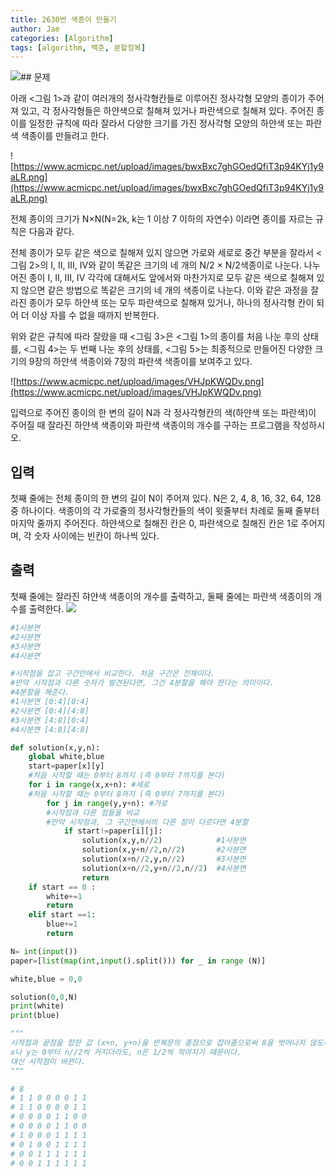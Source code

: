 ```yaml
---
title: 2630번 색종이 만들기
author: Jae
categories: [Algorithm]
tags: [algorithm, 백준, 분할정복]
---
```


![](https://images.velog.io/images/a87380/post/4d1a2ccc-cf37-45cc-8fd4-1e51c8df57c1/image.png)## 문제

아래 <그림 1>과 같이 여러개의 정사각형칸들로 이루어진 정사각형 모양의 종이가 주어져 있고, 각 정사각형들은 하얀색으로 칠해져 있거나 파란색으로 칠해져 있다. 주어진 종이를 일정한 규칙에 따라 잘라서 다양한 크기를 가진 정사각형 모양의 하얀색 또는 파란색 색종이를 만들려고 한다.

![https://www.acmicpc.net/upload/images/bwxBxc7ghGOedQfiT3p94KYj1y9aLR.png](https://www.acmicpc.net/upload/images/bwxBxc7ghGOedQfiT3p94KYj1y9aLR.png)

전체 종이의 크기가 N×N(N=2k, k는 1 이상 7 이하의 자연수) 이라면 종이를 자르는 규칙은 다음과 같다.

전체 종이가 모두 같은 색으로 칠해져 있지 않으면 가로와 세로로 중간 부분을 잘라서 <그림 2>의 I, II, III, IV와 같이 똑같은 크기의 네 개의 N/2 × N/2색종이로 나눈다. 나누어진 종이 I, II, III, IV 각각에 대해서도 앞에서와 마찬가지로 모두 같은 색으로 칠해져 있지 않으면 같은 방법으로 똑같은 크기의 네 개의 색종이로 나눈다. 이와 같은 과정을 잘라진 종이가 모두 하얀색 또는 모두 파란색으로 칠해져 있거나, 하나의 정사각형 칸이 되어 더 이상 자를 수 없을 때까지 반복한다.

위와 같은 규칙에 따라 잘랐을 때 <그림 3>은 <그림 1>의 종이를 처음 나눈 후의 상태를, <그림 4>는 두 번째 나눈 후의 상태를, <그림 5>는 최종적으로 만들어진 다양한 크기의 9장의 하얀색 색종이와 7장의 파란색 색종이를 보여주고 있다.

![https://www.acmicpc.net/upload/images/VHJpKWQDv.png](https://www.acmicpc.net/upload/images/VHJpKWQDv.png)

입력으로 주어진 종이의 한 변의 길이 N과 각 정사각형칸의 색(하얀색 또는 파란색)이 주어질 때 잘라진 하얀색 색종이와 파란색 색종이의 개수를 구하는 프로그램을 작성하시오.

## 입력

첫째 줄에는 전체 종이의 한 변의 길이 N이 주어져 있다. N은 2, 4, 8, 16, 32, 64, 128 중 하나이다. 색종이의 각 가로줄의 정사각형칸들의 색이 윗줄부터 차례로 둘째 줄부터 마지막 줄까지 주어진다. 하얀색으로 칠해진 칸은 0, 파란색으로 칠해진 칸은 1로 주어지며, 각 숫자 사이에는 빈칸이 하나씩 있다.

## 출력

첫째 줄에는 잘라진 햐얀색 색종이의 개수를 출력하고, 둘째 줄에는 파란색 색종이의 개수를 출력한다.
![](https://images.velog.io/images/a87380/post/0fa91de5-ddc5-48ba-b0eb-9b639aacf8ec/image.png)

```python
#1사분면
#2사분면
#3사분면
#4사분면

#시작점을 잡고 구간안에서 비교한다. 처음 구간은 전체이다.
#만약 시작점과 다른 숫자가 발견된다면, 그건 4분할을 해야 한다는 의미이다.
#4분할을 해준다.
#1사분면 [0:4][0:4]
#2사분면 [0:4][4:8]
#3사분면 [4:8][0:4]
#4사분면 [4:8][4:8]

def solution(x,y,n):
    global white,blue
    start=paper[x][y]
    #처음 시작할 때는 0부터 8까지 (즉 0부터 7까지를 본다)
    for i in range(x,x+n): #세로
    #처음 시작할 때는 0부터 8까지 (즉 0부터 7까지를 본다)
        for j in range(y,y+n): #가로
        #시작점과 다른 점들을 비교
        #만약 시작점과, 그 구간안에서의 다른 점이 다르다면 4분할
            if start!=paper[i][j]:
                solution(x,y,n//2)            #1사분면
                solution(x,y+n//2,n//2)       #2사분면
                solution(x+n//2,y,n//2)       #3사분면
                solution(x+n//2,y+n//2,n//2)  #4사분면
                return
    if start == 0 :
        white+=1
        return
    elif start ==1:
        blue+=1
        return

N= int(input())
paper=[list(map(int,input().split())) for _ in range (N)]

white,blue = 0,0

solution(0,0,N)
print(white)
print(blue)

"""
시작점과 끝점을 합한 값 (x+n, y+n)을 반복문의 종점으로 잡아줌으로써 8을 벗어나지 않도록 한다.
x나 y는 0부터 n//2씩 커지더라도, n은 1/2씩 작아지기 때문이다.
대신 시작점이 바뀐다.
"""

# 8
# 1 1 0 0 0 0 1 1
# 1 1 0 0 0 0 1 1
# 0 0 0 0 1 1 0 0
# 0 0 0 0 1 1 0 0
# 1 0 0 0 1 1 1 1
# 0 1 0 0 1 1 1 1
# 0 0 1 1 1 1 1 1
# 0 0 1 1 1 1 1 1

```
